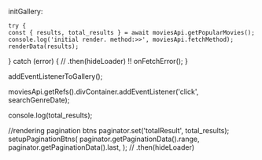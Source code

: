   initGallery:
	
	try {
    const { results, total_results } = await moviesApi.getPopularMovies();
    console.log('initial render. method:>>', moviesApi.fetchMethod);
    renderData(results);
  } catch (error) {
    // .then(hideLoader) !!
    onFetchError();
  }

  addEventListenerToGallery();

  moviesApi.getRefs().divContainer.addEventListener('click', searchGenreDate);

  console.log(total_results);

  //rendering pagination btns
  paginator.set('totalResult', total_results);
  setupPaginationBtns(
    paginator.getPaginationData().range,
    paginator.getPaginationData().last,
  );
  // .then(hideLoader)